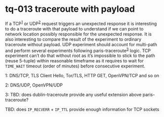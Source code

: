 # tq-013 traceroute with payload

If a TCP<sup>[1](#fn1)</sup> or UDP<sup>[2](#fn2)</sup> request triggers an
unexpected response it is interesting to do a traceroute with that payload to
understand if we can point to network location possibly responsible for the
unexpected response. It is also interesting to compare the result of the
experiment to ordinary traceroute without payload. UDP experiment should
account for multi-path and perform several experiments following
paris-traceroute<sup>[3](#fn3)</sup> logic. TCP experiment can’t do that
without root as it’s impossible to stick to the path (reuse 5-tuple) within
reasonable timeframe as it requires to wait for `TIME_WAIT` timeout (order of
minutes) before consecutive experiment.

<a name="fn1">1</a>: DNS/TCP, TLS Client Hello, Tor/TLS, HTTP GET, OpenVPN/TCP and so on

<a name="fn2">2</a>: DNS/UDP, OpenVPN/UDP

<a name="fn3">3</a>: TBD: does dublin-traceroute provide any useful extension above paris-traceroute?

TBD: does `IP_RECVERR` + `IP_TTL` provide enough information for TCP sockets
